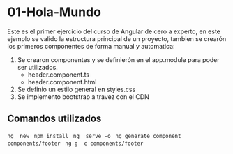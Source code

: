 # 01-Hola-Mundo

Este es el primer ejercicio del curso de Angular de cero a experto, en este ejemplo se valido la estructura principal de un proyecto, tambien se crearón los primeros componentes de forma manual y automatica:

1. Se crearon  componentes y se definierón  en el app.module para poder ser utilizados.
    * header.component.ts
    * header.component.html
2. Se definio un estilo  general en styles.css 
3. Se implemento bootstrap  a travez con el CDN


## Comandos utilizados
```ng  new ```
```npm install ```
```ng  serve -o ```
```ng generate component components/footer ```
```ng g  c components/footer ```









